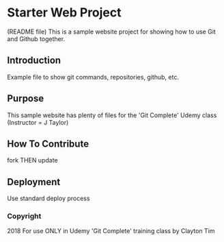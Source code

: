 # Starter Web Project
(README file)
This is a sample website project for showing how to use Git and Github together.

## Introduction

Example file to show git commands, repositories, github, etc.

## Purpose

This sample website has plenty of files for the 'Git Complete' Udemy class (Instructor = J Taylor)

## How To Contribute

fork THEN update

## Deployment

Use standard deploy process

### Copyright

2018 For use ONLY in Udemy 'Git Complete' training class by Clayton Tim
